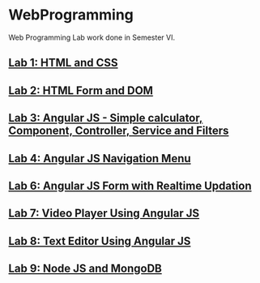 # WebProgramming
Web Programming Lab work done in Semester VI.

## [Lab 1: HTML and CSS](https://github.com/MBadriNarayanan/WebProgramming/tree/main/Lab1)

## [Lab 2: HTML Form and DOM](https://github.com/MBadriNarayanan/WebProgramming/tree/main/Lab2)

## [Lab 3: Angular JS - Simple calculator, Component, Controller, Service and Filters](https://github.com/MBadriNarayanan/WebProgramming/tree/main/Lab3)

## [Lab 4: Angular JS Navigation Menu](https://github.com/MBadriNarayanan/WebProgramming/tree/main/Lab4)

## [Lab 6: Angular JS Form with Realtime Updation](https://github.com/MBadriNarayanan/WebProgramming/tree/main/Lab6)

## [Lab 7: Video Player Using Angular JS](https://github.com/MBadriNarayanan/WebProgramming/tree/main/Lab7)

## [Lab 8: Text Editor Using Angular JS](https://github.com/MBadriNarayanan/WebProgramming/tree/main/Lab8)

## [Lab 9: Node JS and MongoDB](https://github.com/MBadriNarayanan/WebProgramming/tree/main/Lab9)
